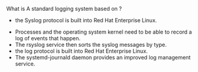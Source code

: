 What is A standard logging system based on ?
+ the Syslog protocol is built into Red Hat Enterprise Linux.
* Processes and the operating system kernel need to be able to record a log of events that happen.
* The rsyslog service then sorts the syslog messages by type.
* the log protocol is built into Red Hat Enterprise Linux.
* The systemd-journald daemon provides an improved log management service.
